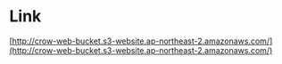 # Link
[http://crow-web-bucket.s3-website.ap-northeast-2.amazonaws.com/](http://crow-web-bucket.s3-website.ap-northeast-2.amazonaws.com/)
